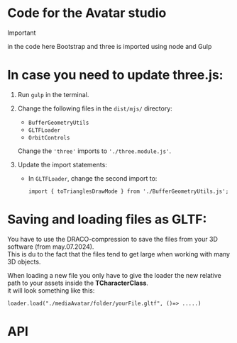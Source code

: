 # **Code for the Avatar studio**


> [!IMPORTANT]
> in the code here Bootstrap and three is imported using node and Gulp

# In case you need to update three.js:

1. Run `gulp` in the terminal.

2. Change the following files in the `dist/mjs/` directory:
    - `BufferGeometryUtils`
    - `GLTFLoader`
    - `OrbitControls`  
      
    Change the `'three'` imports to `'./three.module.js'`.
3. Update the import statements:
    - In `GLTFLoader`, change the second import to:

        `import { toTrianglesDrawMode } from './BufferGeometryUtils.js';`


# Saving and loading files as GLTF: 

You have to use the DRACO-compression to save the files from your 3D software (from may.07.2024).  
This is du to the fact that the files tend to get large when working with many 3D objects.  

When loading a new file you only have to give the loader the new relative path to your assets inside the **TCharacterClass**.  
it will look something like this:  

` loader.load("./mediaAvatar/folder/yourFile.gltf", ()=> .....) `

# API


